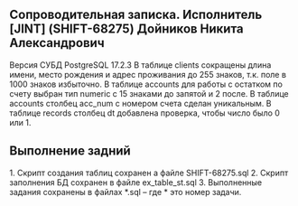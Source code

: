 <h2>Сопроводительная записка. Исполнитель [JINT] (SHIFT-68275) Дойников Никита Александрович</h2>

Версия СУБД PostgreSQL 17.2.3
В таблице clients сокращены длина имени, место рождения и адрес проживания до 255 знаков, т.к. поле в 1000 знаков избыточно.
В таблице accounts для работы с остатком по счету выбран тип numeric с 15 знаками до запятой и 2 после.
В таблице accounts столбец acc_num с номером счета сделан уникальным.
В таблице records столбец dt добавлена проверка, чтобы число было 0 или 1.

<h2>Выполнение задний</h2>
1.	Скрипт создания таблиц сохранен а файле SHIFT-68275.sql
2.	Скрипт заполнения БД сохранен в файле ex_table_st.sql
3.	Выполненные задания сохранены в файлах *.sql – где * это номер задачи.
